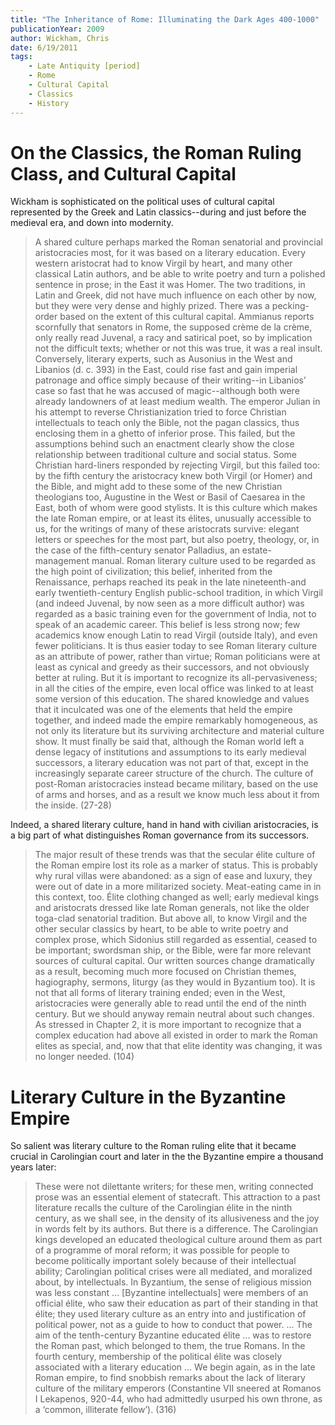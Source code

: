 ```yaml
---
title: "The Inheritance of Rome: Illuminating the Dark Ages 400-1000"
publicationYear: 2009
author: Wickham, Chris
date: 6/19/2011
tags:
    - Late Antiquity [period]
    - Rome
    - Cultural Capital
    - Classics
    - History
---
```


# On the Classics, the Roman Ruling Class, and Cultural Capital

Wickham is sophisticated on the political uses of cultural capital represented by the Greek and Latin classics--during and just before the medieval era, and down into modernity.

> A shared culture perhaps marked the Roman senatorial and provincial aristocracies most, for it was based on a literary education. Every western aristocrat had to know Virgil by heart, and many other classical Latin authors, and be able to write poetry and turn a polished sentence in prose; in the East it was Homer. The two traditions, in Latin and Greek, did not have much influence on each other by now, but they were very dense and highly prized. There was a pecking-order based on the extent of this cultural capital. Ammianus reports scornfully that senators in Rome, the supposed crème de la crème, only really read Juvenal, a racy and satirical poet, so by implication not the difficult texts; whether or not this was true, it was a real insult. Conversely, literary experts, such as Ausonius in the West and Libanios (d. c. 393) in the East, could rise fast and gain imperial patronage and office simply because of their writing--in Libanios’ case so fast that he was accused of magic--although both were already landowners of at least medium wealth. The emperor Julian in his attempt to reverse Christianization tried to force Christian intellectuals to teach only the Bible, not the pagan classics, thus enclosing them in a ghetto of inferior prose. This failed, but the assumptions behind such an enactment clearly show the close relationship between traditional culture and social status. Some Christian hard-liners responded by rejecting Virgil, but this failed too: by the fifth century the aristocracy knew both Virgil (or Homer) and the Bible, and might add to these some of the new Christian theologians too, Augustine in the West or Basil of Caesarea in the East, both of whom were good stylists. It is this culture which makes the late Roman empire, or at least its élites, unusually accessible to us, for the writings of many of these aristocrats survive: elegant letters or speeches for the most part, but also poetry, theology, or, in the case of the fifth-century senator Palladius, an estate-management manual. Roman literary culture used to be regarded as the high point of civilization; this belief, inherited from the Renaissance, perhaps reached its peak in the late nineteenth-and early twentieth-century English public-school tradition, in which Virgil (and indeed Juvenal, by now seen as a more difficult author) was regarded as a basic training even for the government of India, not to speak of an academic career. This belief is less strong now; few academics know enough Latin to read Virgil (outside Italy), and even fewer politicians. It is thus easier today to see Roman literary culture as an attribute of power, rather than virtue; Roman politicians were at least as cynical and greedy as their successors, and not obviously better at ruling. But it is important to recognize its all-pervasiveness; in all the cities of the empire, even local office was linked to at least some version of this education. The shared knowledge and values that it inculcated was one of the elements that held the empire together, and indeed made the empire remarkably homogeneous, as not only its literature but its surviving architecture and material culture show. It must finally be said that, although the Roman world left a dense legacy of institutions and assumptions to its early medieval successors, a literary education was not part of that, except in the increasingly separate career structure of the church. The culture of post-Roman aristocracies instead became military, based on the use of arms and horses, and as a result we know much less about it from the inside. (27-28)

Indeed, a shared literary culture, hand in hand with civilian aristocracies, is a big part of what distinguishes Roman governance from its successors.

> The major result of these trends was that the secular élite culture of the Roman empire lost its role as a marker of status. This is probably why rural villas were abandoned: as a sign of ease and luxury, they were out of date in a more militarized society. Meat-eating came in in this context, too. Élite clothing changed as well; early medieval kings and aristocrats dressed like late Roman generals, not like the older toga-clad senatorial tradition. But above all, to know Virgil and the other secular classics by heart, to be able to write poetry and complex prose, which Sidonius still regarded as essential, ceased to be important; swordsman ship, or the Bible, were far more relevant sources of cultural capital. Our written sources change dramatically as a result, becoming much more focused on Christian themes, hagiography, sermons, liturgy (as they would in Byzantium too). It is not that all forms of literary training ended; even in the West, aristocracies were generally able to read until the end of the ninth century. But we should anyway remain neutral about such changes. As stressed in Chapter 2, it is more important to recognize that a complex education had above all existed in order to mark the Roman elites as special, and, now that that elite identity was changing, it was no longer needed. (104)

# Literary Culture in the Byzantine Empire

So salient was literary culture to the Roman ruling elite that it became crucial in Carolingian court and later in the the Byzantine empire a thousand years later:

> These were not dilettante writers; for these men, writing connected prose was an essential element of statecraft. This attraction to a past literature recalls the culture of the Carolingian élite in the ninth century, as we shall see, in the density of its allusiveness and the joy in words felt by its authors. But there is a difference. The Carolingian kings developed an educated theological culture around them as part of a programme of moral reform; it was possible for people to become politically important solely because of their intellectual ability; Carolingian political crises were all mediated, and moralized about, by intellectuals. In Byzantium, the sense of religious mission was less constant ... [Byzantine intellectuals] were members of an official élite, who saw their education as part of their standing in that élite; they used literary culture as an entry into and justification of political power, not as a guide to how to conduct that power. ... The aim of the tenth-century Byzantine educated élite ... was to restore the Roman past, which belonged to them, the true Romans. In the fourth century, membership of the political élite was closely associated with a literary education ...  We begin again, as in the late Roman empire, to find snobbish remarks about the lack of literary culture of the military emperors (Constantine VII sneered at Romanos I Lekapenos, 920-44, who had admittedly usurped his own throne, as a ‘common, illiterate fellow’). (316)
